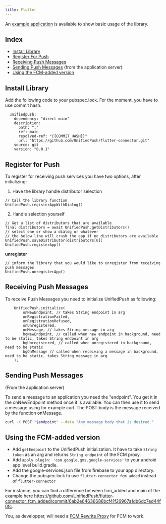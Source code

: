 ```yaml
---
title: Flutter
---
```


An [example application](https://github.com/UnifiedPush/flutter-connector/tree/main/example) is available to show basic usage of the library.

## Index

* [Install Library](#install-library)
* [Register For Push](#register-for-push)
* [Receiving Push Messages](#receiving-push-messages)
* [Sending Push Messages](#sending-push-messages) (from the application server)
* [Using the FCM-added version](#using-the-fcm-added-version)


## Install Library

Add the following code to your pubspec.lock. For the moment, you have to use commit hash.
```pubspec
  unifiedpush:
    dependency: "direct main"
    description:
      path: "."
      ref: main
      resolved-ref: "{{COMMIT_HASH}}"
      url: "https://github.com/UnifiedPush/flutter-connector.git"
    source: git
    version: "0.0.1"
```

## Register for Push

To register for receiving push services you have two options, after initializing:

1. Have the library handle distributor selection
```flutter
// Call the library function
UnifiedPush.registerAppWithDialog()
```

2. Handle selection yourself
```flutter
// Get a list of distributors that are available
final distributors = await UnifiedPush.getDistributors()
// select one or show a dialog or whatever
// the below line will crash the app if no distributors are available
UnifiedPush.saveDistributor(distributors[0])
UnifiedPush.registerApp()
```

**unregister**
```flutter
// inform the library that you would like to unregister from receiving push messages
UnifiedPush.unregisterApp()
```

## Receiving Push Messages

To receive Push Messages you need to initialize UnifiedPush as following:
```flutter
    UnifiedPush.initialize(
        onNewEndpoint, // takes String endpoint in arg
        onRegistrationFailed,
        onRegistrationRefused,
        onUnregistered,
        onMessage, // takes String message in arg
        bgNewEndpoint, // called when new endpoint in background, need to be static, takes String endpoint in arg
        bgUnregistered, // called when unregistered in background, need to be static
        bgOnMessage // called when receiving a message in background, need to be static, takes String message in arg
    );
```

## Sending Push Messages
(From the application server)

To send a message to an application you need the "endpoint". You get it in the onNewEndpoint method once it is available. You can then use it to send a message using for example curl. The POST body is the message received by the function onMessage.
```bash
curl -X POST "$endpoint" --data "Any message body that is desired."
```

## Using the FCM-added version

* Add `getEndpoint` to the UnifiedPush initialization. It have to take `String token` as an arg and returns `String endpoint` of the FCM proxy.
* Add `apply plugin: 'com.google.gms.google-services'` to your android app level build.gradle.
* Add the google-services.json file from firebase to your app directory.
* Change the pubspec.lock to use `flutter-connector_fcm_added` instead of `flutter-connector`

For instance, you can find a difference between fcm_added and main of the example here <https://github.com/UnifiedPush/flutter-connector_fcm_added/commit/6ab2e64636686bcf41f26967a1db6dc7ed44f0fc>.

You, as developper, will need a [FCM Rewrite Proxy](/developers/FCM_Proxy/) for FCM to work.

